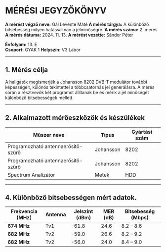 # MÉRÉSI JEGYZŐKÖNYV

**A mérést végző neve:** Gál Levente Máté
**A mérés tárgya:** A különböző bitsebesség milyen hatással van a jelminőségre.
**A mérés száma:** 2. mérés  
**A mérés dátuma:** 2024. 11. 13.
**A mérést vezette:** Sándor Péter  

**Évfolyam:** 13. E  
**Csoport:** GYAK 1 
**Helyszín:** V3 Labor  

---

## 1. Mérés célja
A hallgatók megismerjék a Johansson 8202 DVB-T modulátor további képességeit, különös tekintettel a többcsatornás jel generálásra. A mérés során a résztvevők két programot állítanak be és mérik a jel minőségét különböző bitsebességek mellett.

---

## 2. Alkalmazott mérőeszközök és készülékek

| Műszer neve                         | Típus       | Gyártási szám |
| ----------------------------------- | ----------- | ------------- |
| Programozható antennaerősítő-szűrő  | Johansson   | 8202          |
| Programozható antennaerősítő-szűrő  | Johansson   | 8202          |
| Spectrum Analizátor                 | Metek       | HDD           |

---

## 4. Különböző bitsebességen mért adatok.

| Frekvencia (MHz) | Antenna          | Jelszint (dBm) | MER (dB) | Bitsebesség (Mbps) |
| ---------------- | ---------------- | -------------- | -------- | ------------------ |
| **674 MHz**      | Tv1              | -61.8          | 24.6     | 8.2 – 8.6          |
| **682 MHz**      | Tv2              | -59.0          | 26.6     | 8.2 – 9.2          |
| **682 MHz**      | Tv2              | -56.0          | 24.0     | 8.4 – 9.0          |
